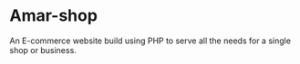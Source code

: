 # Amar-shop
An E-commerce website build using PHP to serve all the needs for a single shop or business.
